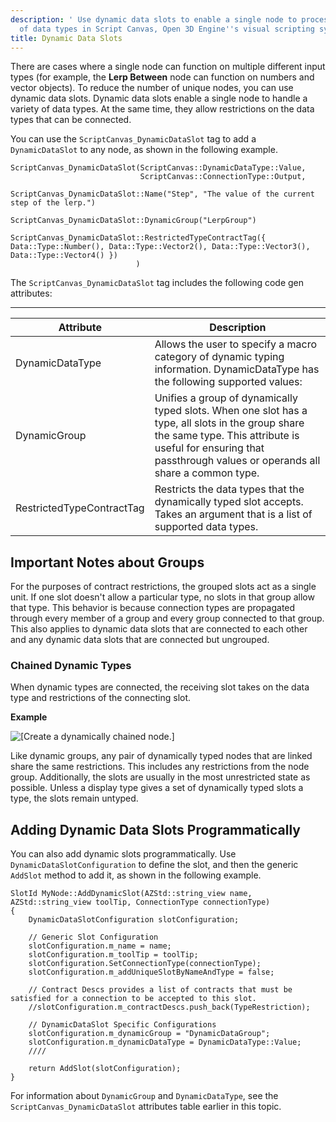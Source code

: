 ```yaml
---
description: ' Use dynamic data slots to enable a single node to process a variety
  of data types in Script Canvas, Open 3D Engine''s visual scripting system. '
title: Dynamic Data Slots
---
```


There are cases where a single node can function on multiple different input types (for example, the **Lerp Between** node can function on numbers and vector objects). To reduce the number of unique nodes, you can use dynamic data slots. Dynamic data slots enable a single node to handle a variety of data types. At the same time, they allow restrictions on the data types that can be connected.

You can use the `ScriptCanvas_DynamicDataSlot` tag to add a `DynamicDataSlot` to any node, as shown in the following example.

```
ScriptCanvas_DynamicDataSlot(ScriptCanvas::DynamicDataType::Value,
                             ScriptCanvas::ConnectionType::Output,
                             ScriptCanvas_DynamicDataSlot::Name("Step", "The value of the current step of the lerp.")
                             ScriptCanvas_DynamicDataSlot::DynamicGroup("LerpGroup")
                             ScriptCanvas_DynamicDataSlot::RestrictedTypeContractTag({ Data::Type::Number(), Data::Type::Vector2(), Data::Type::Vector3(), Data::Type::Vector4() })
                            )
```

The `ScriptCanvas_DynamicDataSlot` tag includes the following code gen attributes:


****

| Attribute | Description |
| --- | --- |
| DynamicDataType |  Allows the user to specify a macro category of dynamic typing information. DynamicDataType has the following supported values:   |
| DynamicGroup | Unifies a group of dynamically typed slots. When one slot has a type, all slots in the group share the same type. This attribute is useful for ensuring that passthrough values or operands all share a common type. |
| RestrictedTypeContractTag | Restricts the data types that the dynamically typed slot accepts. Takes an argument that is a list of supported data types. |

## Important Notes about Groups 

For the purposes of contract restrictions, the grouped slots act as a single unit. If one slot doesn't allow a particular type, no slots in that group allow that type. This behavior is because connection types are propagated through every member of a group and every group connected to that group. This also applies to dynamic data slots that are connected to each other and any dynamic data slots that are connected but ungrouped.

### Chained Dynamic Types 

When dynamic types are connected, the receiving slot takes on the data type and restrictions of the connecting slot.

**Example**

![\[Create a dynamically chained node.\]](/images/user-guide/scripting/script-canvas/script-canvas-chained-dynamic-types.gif)

Like dynamic groups, any pair of dynamically typed nodes that are linked share the same restrictions. This includes any restrictions from the node group. Additionally, the slots are usually in the most unrestricted state as possible. Unless a display type gives a set of dynamically typed slots a type, the slots remain untyped.

## Adding Dynamic Data Slots Programmatically 

You can also add dynamic slots programmatically. Use `DynamicDataSlotConfiguration` to define the slot, and then the generic `AddSlot` method to add it, as shown in the following example.

```
SlotId MyNode::AddDynamicSlot(AZStd::string_view name, AZStd::string_view toolTip, ConnectionType connectionType)
{
    DynamicDataSlotConfiguration slotConfiguration;

    // Generic Slot Configuration
    slotConfiguration.m_name = name;
    slotConfiguration.m_toolTip = toolTip;
    slotConfiguration.SetConnectionType(connectionType);
    slotConfiguration.m_addUniqueSlotByNameAndType = false;

    // Contract Descs provides a list of contracts that must be satisfied for a connection to be accepted to this slot.
    //slotConfiguration.m_contractDescs.push_back(TypeRestriction);

    // DynamicDataSlot Specific Configurations
    slotConfiguration.m_dynamicGroup = "DynamicDataGroup";
    slotConfiguration.m_dynamicDataType = DynamicDataType::Value;
    ////

    return AddSlot(slotConfiguration);
}
```

For information about `DynamicGroup` and `DynamicDataType`, see the `ScriptCanvas_DynamicDataSlot` attributes table earlier in this topic.
